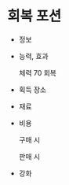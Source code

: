 # 회복 포션

- 정보
- 능력, 효과
    
    체력 70 회복
    
- 획득 장소
- 재료
- 비용
    
    구매 시
    
    판매 시
    
- 강화